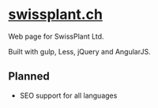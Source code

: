 # [swissplant.ch](http://swissplant.ch)

Web page for SwissPlant Ltd.

Built with gulp, Less, jQuery and AngularJS.

## Planned

- SEO support for all languages
